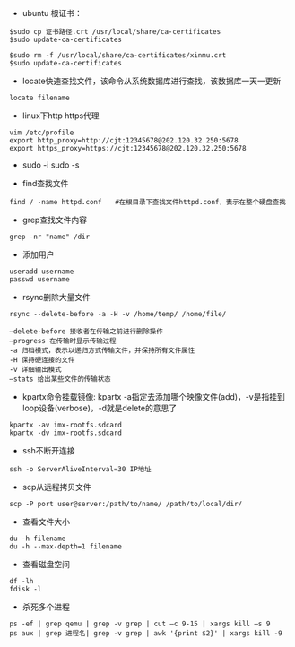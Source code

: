 - ubuntu 根证书：
```
$sudo cp 证书路径.crt /usr/local/share/ca-certificates
$sudo update-ca-certificates

$sudo rm -f /usr/local/share/ca-certificates/xinmu.crt  
$sudo update-ca-certificates
```

- locate快速查找文件，该命令从系统数据库进行查找，该数据库一天一更新
```
locate filename
```
- linux下http https代理
```
vim /etc/profile
export http_proxy=http://cjt:12345678@202.120.32.250:5678
export https_proxy=https://cjt:12345678@202.120.32.250:5678
```

- sudo -i sudo -s

- find查找文件
```
find / -name httpd.conf　　#在根目录下查找文件httpd.conf，表示在整个硬盘查找
```
- grep查找文件内容
```
grep -nr "name" /dir
```
- 添加用户
```
useradd username
passwd username
```
- rsync删除大量文件
```
rsync --delete-before -a -H -v /home/temp/ /home/file/

–delete-before 接收者在传输之前进行删除操作
–progress 在传输时显示传输过程
-a 归档模式，表示以递归方式传输文件，并保持所有文件属性
-H 保持硬连接的文件
-v 详细输出模式
–stats 给出某些文件的传输状态
```

- kpartx命令挂载镜像: kpartx -a指定去添加哪个映像文件(add)，-v是指挂到loop设备(verbose)，-d就是delete的意思了
```
kpartx -av imx-rootfs.sdcard
kpartx -dv imx-rootfs.sdcard
```

- ssh不断开连接
```
ssh -o ServerAliveInterval=30 IP地址
```

- scp从远程拷贝文件
```
scp -P port user@server:/path/to/name/ /path/to/local/dir/
```
- 查看文件大小
```
du -h filename
du -h --max-depth=1 filename
```
- 查看磁盘空间
```
df -lh
fdisk -l
```

- 杀死多个进程
```
ps -ef | grep qemu | grep -v grep | cut –c 9-15 | xargs kill –s 9
ps aux | grep 进程名| grep -v grep | awk '{print $2}' | xargs kill -9
```
